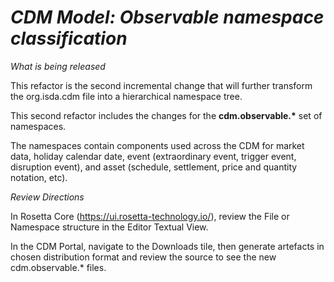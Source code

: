 # *CDM Model: Observable namespace classification*

_What is being released_

This refactor is the second incremental change that will further transform the org.isda.cdm file into a hierarchical namespace tree.
 
This second refactor includes the changes for the __cdm.observable.*__ set of namespaces.

The namespaces contain components used across the CDM for market data, holiday calendar date, event (extraordinary event, trigger event, disruption event), and asset (schedule, settlement, price and quantity notation, etc).

_Review Directions_

In Rosetta Core (https://ui.rosetta-technology.io/), review the File or Namespace structure in the Editor Textual View.

In the CDM Portal, navigate to the Downloads tile, then generate artefacts in chosen distribution format and review the source to see the new cdm.observable.* files.
